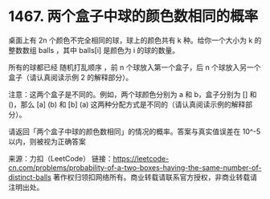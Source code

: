# 1467. 两个盒子中球的颜色数相同的概率

桌面上有 2n 个颜色不完全相同的球，球上的颜色共有 k 种。给你一个大小为 k 的整数数组 balls ，其中 balls[i] 是颜色为 i 的球的数量。

所有的球都已经 随机打乱顺序 ，前 n 个球放入第一个盒子，后 n 个球放入另一个盒子（请认真阅读示例 2 的解释部分）。

注意：这两个盒子是不同的。例如，两个球颜色分别为 a 和 b，盒子分别为 [] 和 ()，那么 [a] (b) 和 [b] (a) 这两种分配方式是不同的（请认真阅读示例的解释部分）。

请返回「两个盒子中球的颜色数相同」的情况的概率。答案与真实值误差在 10^-5 以内，则被视为正确答案

来源：力扣（LeetCode）
链接：https://leetcode-cn.com/problems/probability-of-a-two-boxes-having-the-same-number-of-distinct-balls
著作权归领扣网络所有。商业转载请联系官方授权，非商业转载请注明出处。

